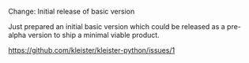 Change: Initial release of basic version

Just prepared an initial basic version which could be released as a pre-alpha
version to ship a minimal viable product.

https://github.com/kleister/kleister-python/issues/1
